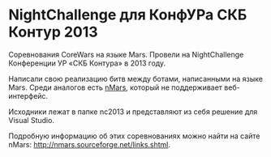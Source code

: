 # NightChallenge для КонфУРа СКБ Контур 2013

Соревнования CoreWars на языке Mars. Провели на NightChallenge Конференции УР «СКБ Контура» в 2013 году.

Написали свою реализацию битв между ботами, написанными на языке Mars. Среди аналогов есть [nMars](http://nmars.sourceforge.net/), который не поддерживает веб-интерфейс.

Исходники лежат в папке nc2013 и представляют из себя решение для Visual Studio.

Подробную информацию об этих соревнованиях можно найти на сайте nMars: http://nmars.sourceforge.net/links.shtml.
